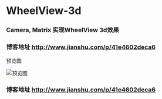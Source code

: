 # WheelView-3d
### Camera, Matrix 实现WheelView 3d效果

### 博客地址 http://www.jianshu.com/p/41e4602deca6

预览图

![预览图](https://github.com/youxiaochen/WheelView2-3d/blob/master/imgs/GIF.gif)
  




### 博客地址 http://www.jianshu.com/p/41e4602deca6
